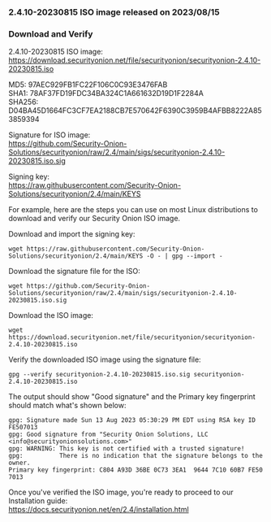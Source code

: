 ### 2.4.10-20230815 ISO image released on 2023/08/15



### Download and Verify

2.4.10-20230815 ISO image:  
https://download.securityonion.net/file/securityonion/securityonion-2.4.10-20230815.iso
 
MD5: 97AEC929FB1FC22F106C0C93E3476FAB  
SHA1: 78AF37FD19FDC34BA324C1A661632D19D1F2284A  
SHA256: D04BA45D1664FC3CF7EA2188CB7E570642F6390C3959B4AFBB8222A853859394  

Signature for ISO image:  
https://github.com/Security-Onion-Solutions/securityonion/raw/2.4/main/sigs/securityonion-2.4.10-20230815.iso.sig

Signing key:  
https://raw.githubusercontent.com/Security-Onion-Solutions/securityonion/2.4/main/KEYS  

For example, here are the steps you can use on most Linux distributions to download and verify our Security Onion ISO image.

Download and import the signing key:  
```
wget https://raw.githubusercontent.com/Security-Onion-Solutions/securityonion/2.4/main/KEYS -O - | gpg --import -  
```

Download the signature file for the ISO:  
```
wget https://github.com/Security-Onion-Solutions/securityonion/raw/2.4/main/sigs/securityonion-2.4.10-20230815.iso.sig
```

Download the ISO image:  
```
wget https://download.securityonion.net/file/securityonion/securityonion-2.4.10-20230815.iso
```

Verify the downloaded ISO image using the signature file:  
```
gpg --verify securityonion-2.4.10-20230815.iso.sig securityonion-2.4.10-20230815.iso
```

The output should show "Good signature" and the Primary key fingerprint should match what's shown below:
```
gpg: Signature made Sun 13 Aug 2023 05:30:29 PM EDT using RSA key ID FE507013
gpg: Good signature from "Security Onion Solutions, LLC <info@securityonionsolutions.com>"
gpg: WARNING: This key is not certified with a trusted signature!
gpg:          There is no indication that the signature belongs to the owner.
Primary key fingerprint: C804 A93D 36BE 0C73 3EA1  9644 7C10 60B7 FE50 7013
```

Once you've verified the ISO image, you're ready to proceed to our Installation guide:  
https://docs.securityonion.net/en/2.4/installation.html
